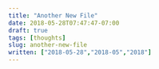 ```yaml
---
title: "Another New File"
date: 2018-05-28T07:47:47-07:00
draft: true
tags: [thoughts]
slug: another-new-file
written: ["2018-05-28","2018-05","2018"]
---
```


